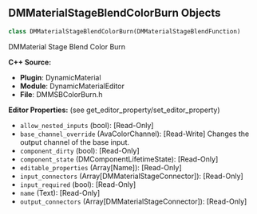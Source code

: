 ## DMMaterialStageBlendColorBurn Objects

```python
class DMMaterialStageBlendColorBurn(DMMaterialStageBlendFunction)
```

DMMaterial Stage Blend Color Burn

**C++ Source:**

- **Plugin**: DynamicMaterial
- **Module**: DynamicMaterialEditor
- **File**: DMMSBColorBurn.h

**Editor Properties:** (see get_editor_property/set_editor_property)

- ``allow_nested_inputs`` (bool):  [Read-Only]
- ``base_channel_override`` (AvaColorChannel):  [Read-Write] Changes the output channel of the base input.
- ``component_dirty`` (bool):  [Read-Only]
- ``component_state`` (DMComponentLifetimeState):  [Read-Only]
- ``editable_properties`` (Array[Name]):  [Read-Only]
- ``input_connectors`` (Array[DMMaterialStageConnector]):  [Read-Only]
- ``input_required`` (bool):  [Read-Only]
- ``name`` (Text):  [Read-Only]
- ``output_connectors`` (Array[DMMaterialStageConnector]):  [Read-Only]

<a id="unreal.DMMaterialStageBlendColorDodge"></a>